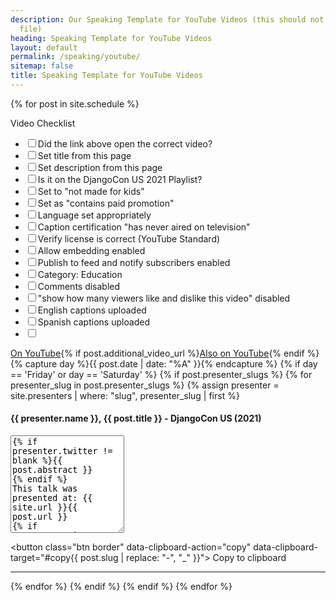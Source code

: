 ```yaml
---
description: Our Speaking Template for YouTube Videos (this should not be in our sitemaps
  file)
heading: Speaking Template for YouTube Videos
layout: default
permalink: /speaking/youtube/
sitemap: false
title: Speaking Template for YouTube Videos
---
```


{% for post in site.schedule %}
<p class="event-byline">
	Video Checklist
<ul>
	<li><input type='checkbox'>Did the link above open the correct video?</li>
	<li><input type='checkbox'>Set title from this page</li>
	<li><input type='checkbox'>Set description from this page</li>
	<li><input type='checkbox'>Is it on the DjangoCon US 2021 Playlist?</li>
	<li><input type='checkbox'>Set to "not made for kids"</li>
	<li><input type='checkbox'>Set as "contains paid promotion"</li>
	<li><input type='checkbox'>Language set appropriately</li>
	<li><input type='checkbox'>Caption certification "has never aired on television"</li>
	<li><input type='checkbox'>Verify license is correct (YouTube Standard)</li>
	<li><input type='checkbox'>Allow embedding enabled</li>
	<li><input type='checkbox'>Publish to feed and notify subscribers enabled</li>
	<li><input type='checkbox'>Category: Education</li>
	<li><input type='checkbox'>Comments disabled</li>
	<li><input type='checkbox'>"show how many viewers like and dislike this video" disabled</li>
	<li><input type='checkbox'>English captions uploaded</li>
	<li><input type='checkbox'>Spanish captions uploaded</li>
	<li><input type='checkbox'></li>
</ul>
</p>

<a href='{{ post.video_url }}'>On YouTube</a>{% if post.additional_video_url %}<a href='{{ post.additional_video_url }}'>Also on YouTube</a>{% endif %}
{% capture day %}{{ post.date | date: "%A" }}{% endcapture %}
{% if day == 'Friday' or day == 'Saturday' %}
{% if post.presenter_slugs %}
{% for presenter_slug in post.presenter_slugs %}
{% assign presenter = site.presenters | where: "slug", presenter_slug | first %}
<p class="event-byline">
<h4>{{ presenter.name }}, {{ post.title }} - DjangoCon US (2021)</h4>

<textarea rows="10" id="copy{{ post.slug | replace: "-", "_" }}">
{% if presenter.twitter != blank %}{{ post.abstract }}
{% endif %}
This talk was presented at: {{ site.url }}{{ post.url }}
{% if presenter.twitter != blank or presenter.github != blank or presenter.website != blank %}
LINKS:
Follow {{ presenter.name }} 👇
{% if presenter.twitter != blank %}On Twitter: https://twitter.com/{{ presenter.twitter }}
{% endif %}{% if presenter.github != blank %}On GitHub: https://github.com/{{ presenter.github }}
{% endif %}{% if presenter.website != blank %}Official homepage: {{ presenter.website }}{% endif %}
{% endif %}
Follow DjangCon US 👇
https://twitter.com/djangocon

Follow DEFNA 👇
https://twitter.com/defnado
https://www.defna.org/

Video production by the speaker and DjangoCon US 2021 Volunteers.
</textarea>

<button class="btn border" data-clipboard-action="copy" data-clipboard-target="#copy{{ post.slug | replace: "-", "_" }}">
    Copy to clipboard
</button>
</p>

<hr>
{% endfor %}
{% endif %}
{% endif %}
{% endfor %}

<script src="https://cdnjs.cloudflare.com/ajax/libs/clipboard.js/2.0.4/clipboard.min.js"></script>
<script>
new ClipboardJS('.btn');
</script>

